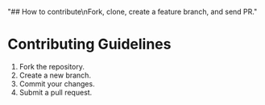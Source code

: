 "## How to contribute\nFork, clone, create a feature branch, and send PR." 
# Contributing Guidelines

1. Fork the repository.
2. Create a new branch.
3. Commit your changes.
4. Submit a pull request.
